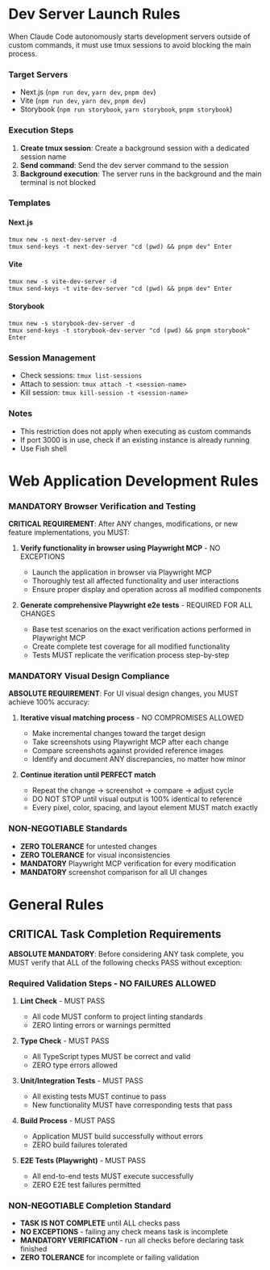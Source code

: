 # Dev Server Launch Rules

When Claude Code autonomously starts development servers outside of custom commands, it must use tmux sessions to avoid blocking the main process.

### Target Servers
- Next.js (`npm run dev`, `yarn dev`, `pnpm dev`)
- Vite (`npm run dev`, `yarn dev`, `pnpm dev`)
- Storybook (`npm run storybook`, `yarn storybook`, `pnpm storybook`)

### Execution Steps
1. **Create tmux session**: Create a background session with a dedicated session name
2. **Send command**: Send the dev server command to the session
3. **Background execution**: The server runs in the background and the main terminal is not blocked

### Templates

#### Next.js
```fish
tmux new -s next-dev-server -d
tmux send-keys -t next-dev-server "cd (pwd) && pnpm dev" Enter
```

#### Vite
```fish
tmux new -s vite-dev-server -d
tmux send-keys -t vite-dev-server "cd (pwd) && pnpm dev" Enter
```

#### Storybook
```fish
tmux new -s storybook-dev-server -d
tmux send-keys -t storybook-dev-server "cd (pwd) && pnpm storybook" Enter
```

### Session Management
- Check sessions: `tmux list-sessions`
- Attach to session: `tmux attach -t <session-name>`
- Kill session: `tmux kill-session -t <session-name>`

### Notes
- This restriction does not apply when executing as custom commands
- If port 3000 is in use, check if an existing instance is already running
- Use Fish shell


# Web Application Development Rules

### MANDATORY Browser Verification and Testing

**CRITICAL REQUIREMENT**: After ANY changes, modifications, or new feature implementations, you MUST:

1. **Verify functionality in browser using Playwright MCP** - NO EXCEPTIONS
   - Launch the application in browser via Playwright MCP
   - Thoroughly test all affected functionality and user interactions
   - Ensure proper display and operation across all modified components

2. **Generate comprehensive Playwright e2e tests** - REQUIRED FOR ALL CHANGES
   - Base test scenarios on the exact verification actions performed in Playwright MCP
   - Create complete test coverage for all modified functionality
   - Tests MUST replicate the verification process step-by-step

### MANDATORY Visual Design Compliance

**ABSOLUTE REQUIREMENT**: For UI visual design changes, you MUST achieve 100% accuracy:

1. **Iterative visual matching process** - NO COMPROMISES ALLOWED
   - Make incremental changes toward the target design
   - Take screenshots using Playwright MCP after each change
   - Compare screenshots against provided reference images
   - Identify and document ANY discrepancies, no matter how minor

2. **Continue iteration until PERFECT match**
   - Repeat the change → screenshot → compare → adjust cycle
   - DO NOT STOP until visual output is 100% identical to reference
   - Every pixel, color, spacing, and layout element MUST match exactly

### NON-NEGOTIABLE Standards

- **ZERO TOLERANCE** for untested changes
- **ZERO TOLERANCE** for visual inconsistencies
- **MANDATORY** Playwright MCP verification for every modification
- **MANDATORY** screenshot comparison for all UI changes

# General Rules

## CRITICAL Task Completion Requirements

**ABSOLUTE MANDATORY**: Before considering ANY task complete, you MUST verify that ALL of the following checks PASS without exception:

### Required Validation Steps - NO FAILURES ALLOWED

1. **Lint Check** - MUST PASS
   - All code MUST conform to project linting standards
   - ZERO linting errors or warnings permitted

2. **Type Check** - MUST PASS
   - All TypeScript types MUST be correct and valid
   - ZERO type errors allowed

3. **Unit/Integration Tests** - MUST PASS
   - All existing tests MUST continue to pass
   - New functionality MUST have corresponding tests that pass

4. **Build Process** - MUST PASS
   - Application MUST build successfully without errors
   - ZERO build failures tolerated

5. **E2E Tests (Playwright)** - MUST PASS
   - All end-to-end tests MUST execute successfully
   - ZERO E2E test failures permitted

### NON-NEGOTIABLE Completion Standard

- **TASK IS NOT COMPLETE** until ALL checks pass
- **NO EXCEPTIONS** - failing any check means task is incomplete
- **MANDATORY VERIFICATION** - run all checks before declaring task finished
- **ZERO TOLERANCE** for incomplete or failing validation

